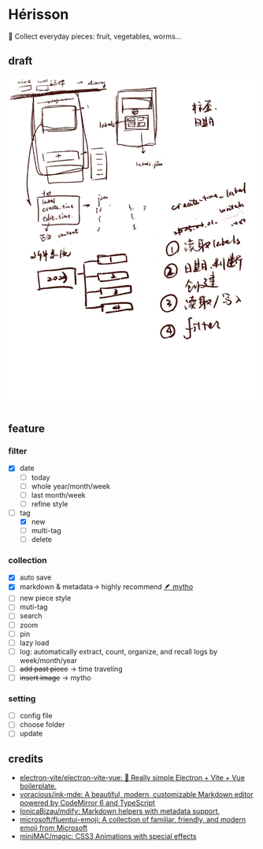 # Hérisson

🦔 Collect everyday pieces: fruit, vegetables, worms...

## draft

![draft](design/draft.JPG)

## feature

### filter

- [x] date
  - [ ] today
  - [ ] whole year/month/week
  - [ ] last month/week
  - [ ] refine style
- [ ] tag
  - [x] new
  - [ ] multi-tag
  - [ ] delete

### collection

- [x] auto save
- [x] markdown & metadata-> highly recommend [🪶 mytho](https://github.com/mytho-team/mytho)
- [ ] new piece style
- [ ] muti-tag
- [ ] search
- [ ] zoom
- [ ] pin
- [ ] lazy load
- [ ] log: automatically extract, count, organize, and recall logs by week/month/year
- [ ] ~~add past piece~~ -> time traveling
- [ ] ~~insert image~~ -> mytho

### setting

- [ ] config file
- [ ] choose folder
- [ ] update

## credits

- [electron-vite/electron-vite-vue: 🥳 Really simple Electron + Vite + Vue boilerplate.](https://github.com/electron-vite/electron-vite-vue)
- [voracious/ink-mde: A beautiful, modern, customizable Markdown editor powered by CodeMirror 6 and TypeScript](https://github.com/voracious/ink-mde)
- [IonicaBizau/mdify: Markdown helpers with metadata support.](https://github.com/IonicaBizau/mdify)
- [microsoft/fluentui-emoji: A collection of familiar, friendly, and modern emoji from Microsoft](https://github.com/microsoft/fluentui-emoji)
- [miniMAC/magic: CSS3 Animations with special effects](https://github.com/miniMAC/magic)
